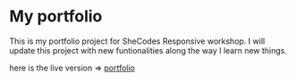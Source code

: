 # My portfolio

This is my portfolio project for SheCodes Responsive workshop.
I will update this project with new funtionalities along the way I learn new things.

here is the live version => [portfolio](https://portfolio-neew.netlify.app/)
